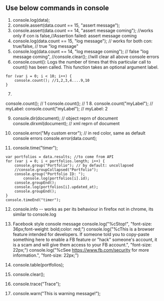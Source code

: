 ## Use below commands in console

1. console.log(data);
2. console.assert(data.count == 15, "assert message");
3. console.assert(data.count == 14, "assert message coming"); //works only if con is false,//Assertion failed: assert message coming
4. console.log(data.count == 15, "log message"); // works for both con: true/false, // true "log message"
5. console.log(data.count == 14, "log message coming"); // false "log message coming", //console.clear(); //will clear all above console errors
6. console.count(): Logs the number of times that this particular call to count() has been called. 
This function takes an optional argument label.

```
for (var i = 0; i < 10; i++) {
    console.count(); //1,2,3,4....9,10
}
```

7. 
console.count(); // 1
console.count(); // 1
8. 
console.count("myLabel"); // myLabel: 
console.count("myLabel"); // myLabel: 2

9. console.dir(document); // object reprn of document
console.dirxml(document); // xml reprn of document

10. console.error("My custom error"); // in red color, same as default console errors
console.error(data.count);

11. console.time("timer");
```
var portfolios = data.results; //to come from API
for (var i = 0; i < portfolios.length; i++) {
    console.group("Portfolio"); // by default: uncollapsed
    //console.groupCollapsed("Portfolio");
    console.group("Portfolio ID: ");
        console.log(portfolios[i].id);
    console.groupEnd();
    console.log(portfolios[i].updated_at);
    console.groupEnd();
}
console.timeEnd("timer");
```

12. console.info -- works as per its behaviour in firefox not in chrome, its similar to console.log

13. Facebook style console message
console.log("%cStop!", "font-size: 36px;font-weight: bold;color: red;")
console.log("%cThis is a browser feature intended for developers. If someone told you to copy-paste something here to enable a FB feature or \"hack\" someone's account, it is a scam and will give them access to your FB account.", "font-size: 22px;")
console.log("%cSee https://www.fb.com/security for more information.", "font-size: 22px;")

14. console.table(portfolios);

15. console.clear();

16. console.trace("Trace");

17. console.warn("This is warning message!");
